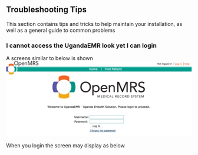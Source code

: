 ## Troubleshooting Tips

This section contains tips and tricks to help maintain your installation, as well as a general guide to common problems 

### I cannot access the UgandaEMR look yet I can login 
A screens similar to below is shown 
![Login Error no modules started](images/login_error_modules_not_started.png)

When you login the screen may display as below


